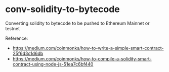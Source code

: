 # conv-solidity-to-bytecode
Converting solidity to bytecode to be pushed to Ethereum Mainnet or testnet

 Reference:
 - https://medium.com/coinmonks/how-to-write-a-simple-smart-contract-25f6d3c1d6db
 - https://medium.com/coinmonks/how-to-compile-a-solidity-smart-contract-using-node-js-51ea7c6bf440
